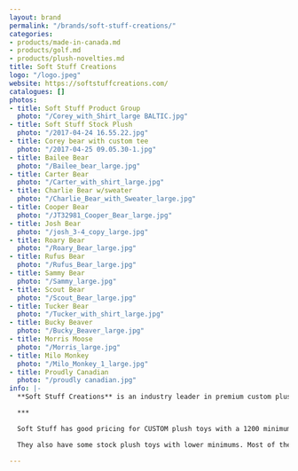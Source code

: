 ```yaml
---
layout: brand
permalink: "/brands/soft-stuff-creations/"
categories:
- products/made-in-canada.md
- products/golf.md
- products/plush-novelties.md
title: Soft Stuff Creations
logo: "/logo.jpeg"
website: https://softstuffcreations.com/
catalogues: []
photos:
- title: Soft Stuff Product Group
  photo: "/Corey_with_Shirt_large BALTIC.jpg"
- title: Soft Stuff Stock Plush
  photo: "/2017-04-24 16.55.22.jpg"
- title: Corey bear with custom tee
  photo: "/2017-04-25 09.05.30-1.jpg"
- title: Bailee Bear
  photo: "/Bailee_bear_large.jpg"
- title: Carter Bear
  photo: "/Carter_with_shirt_large.jpg"
- title: Charlie Bear w/sweater
  photo: "/Charlie_Bear_with_Sweater_large.jpg"
- title: Cooper Bear
  photo: "/JT32981_Cooper_Bear_large.jpg"
- title: Josh Bear
  photo: "/josh_3-4_copy_large.jpg"
- title: Roary Bear
  photo: "/Roary_Bear_large.jpg"
- title: Rufus Bear
  photo: "/Rufus_Bear_large.jpg"
- title: Sammy Bear
  photo: "/Sammy_large.jpg"
- title: Scout Bear
  photo: "/Scout_Bear_large.jpg"
- title: Tucker Bear
  photo: "/Tucker_with_shirt_large.jpg"
- title: Bucky Beaver
  photo: "/Bucky_Beaver_large.jpg"
- title: Morris Moose
  photo: "/Morris_large.jpg"
- title: Milo Monkey
  photo: "/Milo_Monkey_1_large.jpg"
- title: Proudly Canadian
  photo: "/proudly canadian.jpg"
info: |-
  **Soft Stuff Creations** is an industry leader in premium custom plush toys and other soft products. It has the most innovative and creative golf head covers available today through its [Creative Covers for Golf](https://creativecoversforgolf.com/) division.

  ***

  Soft Stuff has good pricing for CUSTOM plush toys with a 1200 minimum. Custom orders have the option to pay for a "sample" to see before producing the 1199 others! :)

  They also have some stock plush toys with lower minimums. Most of the photos shown are from the stock plush toys.

---
```

